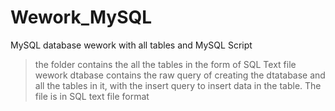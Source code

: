 # Wework_MySQL
MySQL database wework with all tables and MySQL Script
> the folder contains the all the tables in the form of SQL Text file
> wework dtabase contains the raw query of creating the dtatabase and all the tables in it, with the insert query to insert data in the table. The file is in SQL text file format 
